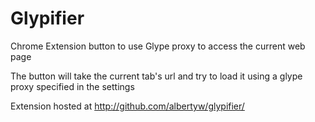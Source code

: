 Glypifier
=========

Chrome Extension button to use Glype proxy to access the current web page

The button will take the current tab's url and try to load it using
a glype proxy specified in the settings

Extension hosted at http://github.com/albertyw/glypifier/
